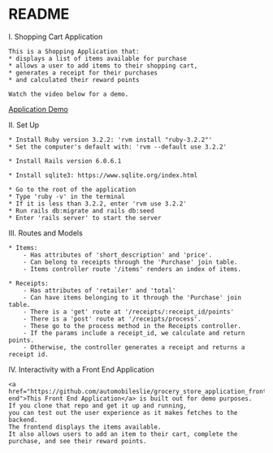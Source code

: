 # README

I. Shopping Cart Application

    This is a Shopping Application that:
    * displays a list of items available for purchase
    * allows a user to add items to their shopping cart, 
    * generates a receipt for their purchases 
    * and calculated their reward points 
    
    Watch the video below for a demo.

   <a href="https://www.loom.com/share/3f0fb37b5bb64514bccf4316d472f971?sid=f4f83d13-9627-4470-83eb-f5430a6cd417">Application Demo</a>

II. Set Up 

    * Install Ruby version 3.2.2: 'rvm install "ruby-3.2.2"'
    * Set the computer's default with: 'rvm --default use 3.2.2'

    * Install Rails version 6.0.6.1

    * Install sqlite3: https://www.sqlite.org/index.html

    * Go to the root of the application
    * Type 'ruby -v' in the terminal
    * If it is less than 3.2.2, enter 'rvm use 3.2.2'
    * Run rails db:migrate and rails db:seed
    * Enter 'rails server' to start the server

III. Routes and Models

    * Items: 
        - Has attributes of 'short_description' and 'price'. 
        - Can belong to receipts through the 'Purchase' join table. 
        - Items controller route '/items' renders an index of items.

    * Receipts: 
        - Has attributes of 'retailer' and 'total'
        - Can have items belonging to it through the 'Purchase' join table. 
        - There is a 'get' route at '/receipts/:receipt_id/points' 
        - There is a 'post' route at '/receipts/process'. 
        - These go to the process method in the Receipts controller. 
        - If the params include a receipt_id, we calculate and return points.
        - Otherwise, the controller generates a receipt and returns a receipt id.

IV. Interactivity with a Front End Application

    <a href="https://github.com/automobileslie/grocery_store_application_front_endfront-end">This Front End Application</a> is built out for demo purposes. 
    If you clone that repo and get it up and running, 
    you can test out the user experience as it makes fetches to the backend. 
    The frontend displays the items available. 
    It also allows users to add an item to their cart, complete the purchase, and see their reward points. 

